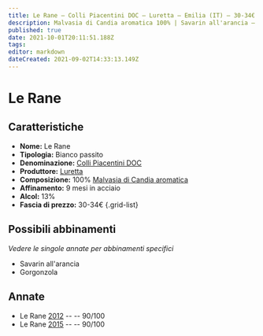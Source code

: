 ```yaml
---
title: Le Rane – Colli Piacentini DOC – Luretta – Emilia (IT) – 30-34€ – 4★
description: Malvasia di Candia aromatica 100% | Savarin all'arancia – Gorgonzola
published: true
date: 2021-10-01T20:11:51.188Z
tags: 
editor: markdown
dateCreated: 2021-09-02T14:33:13.149Z
---
```


# Le Rane

## Caratteristiche
- **Nome:** Le Rane
- **Tipologia:** Bianco passito
- **Denominazione:** [Colli Piacentini DOC](/denominazioni/Italia/Emilia/DOC-Colli-Piacentini)
- **Produttore:** [Luretta](/produttori/Italia/Emilia/Luretta) 
- **Composizione:** 100% [Malvasia di Candia aromatica](/vitigni/Italia/malvasia-di-candia-aromatica)
- **Affinamento:** 9 mesi in acciaio
- **Alcol:** 13%
- **Fascia di prezzo:** 30-34€
{.grid-list}

## Possibili abbinamenti
*Vedere le singole annate per abbinamenti specifici*

- Savarin all'arancia
- Gorgonzola

## Annate
- Le Rane [2012](/vini/Italia/Emilia/Luretta/Le-Rane/2012) -- <span class="star-4"></span> -- 90/100
- Le Rane [2015](/vini/Italia/Emilia/Luretta/Le-Rane/2015) -- <span class="star-4"></span> -- 90/100


